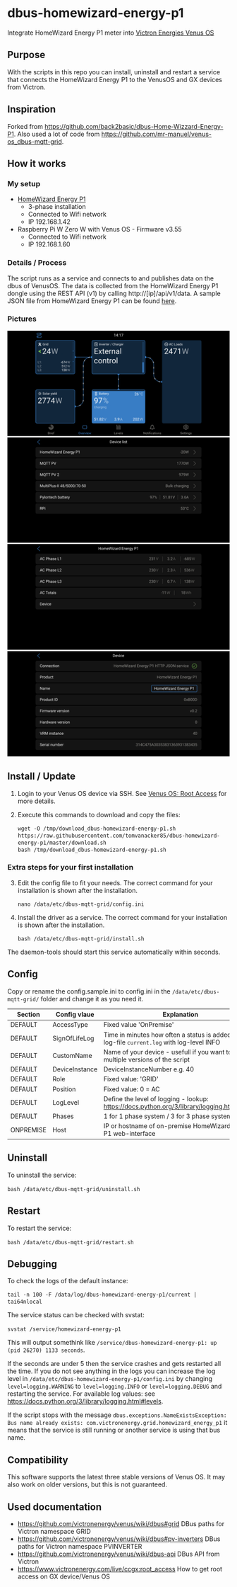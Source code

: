 # dbus-homewizard-energy-p1
Integrate HomeWizard Energy P1 meter into [Victron Energies Venus OS](https://github.com/victronenergy/venus)

## Purpose
With the scripts in this repo you can install, uninstall and restart a service that connects the HomeWizard Energy P1 to the VenusOS and GX devices from Victron.

## Inspiration
Forked from https://github.com/back2basic/dbus-Home-Wizzard-Energy-P1. Also used a lot of code from https://github.com/mr-manuel/venus-os_dbus-mqtt-grid.

## How it works
### My setup
- [HomeWizard Energy P1](https://www.homewizard.com/nl-be/wi-fi-p1-meter)
  - 3-phase installation
  - Connected to Wifi network
  - IP 192.168.1.42
- Raspberry Pi W Zero W with Venus OS - Firmware v3.55
  - Connected to Wifi network
  - IP 192.168.1.60

### Details / Process
The script runs as a service and connects to and publishes data on the dbus of VenusOS. The data is collected from the HomeWizard Energy P1 dongle using the REST API (v1) by calling http://[ip]/api/v1/data. A sample JSON file from HomeWizard Energy P1 can be found [here](docs/homewizard-energy-p1.json).

### Pictures
![Overview](screenshots/VenusOS_overview.png)
![Device list](screenshots/VenusOS_device_list.png)
![Data](screenshots/VenusOS_data.png)
![Service](screenshots/VenusOS_service.png)


## Install / Update
1. Login to your Venus OS device via SSH. See [Venus OS: Root Access](https://www.victronenergy.com/live/ccgx:root_access) for more details.

2. Execute this commands to download and copy the files:

       wget -O /tmp/download_dbus-homewizard-energy-p1.sh https://raw.githubusercontent.com/tomvanacker85/dbus-homewizard-energy-p1/master/download.sh
       bash /tmp/download_dbus-homewizard-energy-p1.sh

### Extra steps for your first installation
3. Edit the config file to fit your needs. The correct command for your installation is shown after the installation.

       nano /data/etc/dbus-mqtt-grid/config.ini

4. Install the driver as a service. The correct command for your installation is shown after the installation.

       bash /data/etc/dbus-mqtt-grid/install.sh
The daemon-tools should start this service automatically within seconds.

## Config
Copy or rename the config.sample.ini to config.ini in the ``/data/etc/dbus-mqtt-grid/`` folder and change it as you need it.

| Section  | Config vlaue | Explanation |
| ------------- | ------------- | ------------- |
| DEFAULT  | AccessType | Fixed value 'OnPremise' |
| DEFAULT  | SignOfLifeLog  | Time in minutes how often a status is added to the log-file `current.log` with log-level INFO |
| DEFAULT  | CustomName  | Name of your device - usefull if you want to run multiple versions of the script |
| DEFAULT  | DeviceInstance  | DeviceInstanceNumber e.g. 40 |
| DEFAULT  | Role | Fixed value:  'GRID' |
| DEFAULT  | Position | Fixed value: 0 = AC|
| DEFAULT  | LogLevel  | Define the level of logging - lookup: https://docs.python.org/3/library/logging.html#levels |
| DEFAULT  | Phases  | 1 for 1 phase system / 3 for 3 phase system |
| ONPREMISE  | Host | IP or hostname of on-premise HomeWizard Energy P1 web-interface |

## Uninstall
To uninstall the service:

```bash /data/etc/dbus-mqtt-grid/uninstall.sh```

## Restart
To restart the service:

```bash /data/etc/dbus-mqtt-grid/restart.sh```

## Debugging
To check the logs of the default instance:
```
tail -n 100 -F /data/log/dbus-homewizard-energy-p1/current | tai64nlocal
```

The service status can be checked with svstat: 

```svstat /service/homewizard-energy-p1```

This will output somethink like ``/service/dbus-homewizard-energy-p1: up (pid 26270) 1133 seconds``.

If the seconds are under 5 then the service crashes and gets restarted all the time. If you do not see anything in the logs you can increase the log level in ``/data/etc/dbus-homewizard-energy-p1/config.ini`` by changing ``level=logging.WARNING`` to ``level=logging.INFO`` or ``level=logging.DEBUG`` and restarting the service. For available log values: see https://docs.python.org/3/library/logging.html#levels.

If the script stops with the message ``dbus.exceptions.NameExistsException: Bus name already exists: com.victronenergy.grid.homewizard_energy_p1`` it means that the service is still running or another service is using that bus name.

## Compatibility
This software supports the latest three stable versions of Venus OS. It may also work on older versions, but this is not guaranteed.


## Used documentation
- https://github.com/victronenergy/venus/wiki/dbus#grid   DBus paths for Victron namespace GRID
- https://github.com/victronenergy/venus/wiki/dbus#pv-inverters   DBus paths for Victron namespace PVINVERTER
- https://github.com/victronenergy/venus/wiki/dbus-api   DBus API from Victron
- https://www.victronenergy.com/live/ccgx:root_access   How to get root access on GX device/Venus OS
